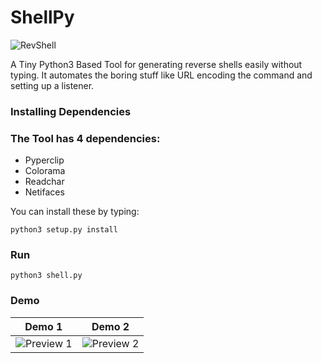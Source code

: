 # ShellPy


![RevShell](https://freesvg.org/img/Linux_terminal.png)

A Tiny Python3 Based Tool for generating reverse shells easily without typing. 
It automates the boring stuff like URL encoding the command and setting up a listener.


### Installing Dependencies

### The Tool has 4 dependencies:


*   Pyperclip
*   Colorama
*   Readchar
*   Netifaces

You can install these by typing:

```
python3 setup.py install
```


### Run

```
python3 shell.py
```

### Demo

Demo 1             |  Demo 2
:-----------------------:|:-----------------------:
![Preview 1](https://i.imgur.com/sUIzKAp.png)  |  ![Preview 2](https://i.imgur.com/GiCUlnj.png)
